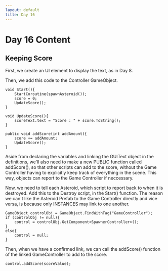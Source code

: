 ```yaml
---
layout: default
title: Day 16
---
```


# Day 16 Content

## Keeping Score

First, we create an UI element to display the text, as in Day 8.

Then, we add this code to the Controller GameObject.

```
void Start(){
    StartCoroutine(spawnAsteroid());
    score = 0;
    UpdateScore();
}

void UpdateScore(){
    scoreText.text = "Score : " + score.ToString();
}

public void addScore(int addAmount){
    score += addAmount;
    UpdateScore();
}
```

Aside from declaring the variables and linking the GUIText object in the definitions, we'll also need to make a new PUBLIC function called addScore(), so that other scripts can add to the score, without the Game Controller having to explicitly keep track of everything in the scene. This way, objects can report to the Game Controller if neccessary.

Now, we need to tell each Asteroid, which script to report back to when it is destroyed. Add this to the Destroy script, in the Start() function. The reason we can't like the Asteroid Prefab to the Game Controller directly and vice versa, is because only INSTANCES may link to one another.

```
GameObject controlObj = GameObject.FindWithTag("GameController");
if (controlObj != null){
    control = controlObj.GetComponent<SpawnerController>();
}
else{
    control = null;
}
```

Then, when we have a confirmed link, we can call the addScore() function of the linked GameController to add to the score.

```
control.addScore(scoreValue);
```